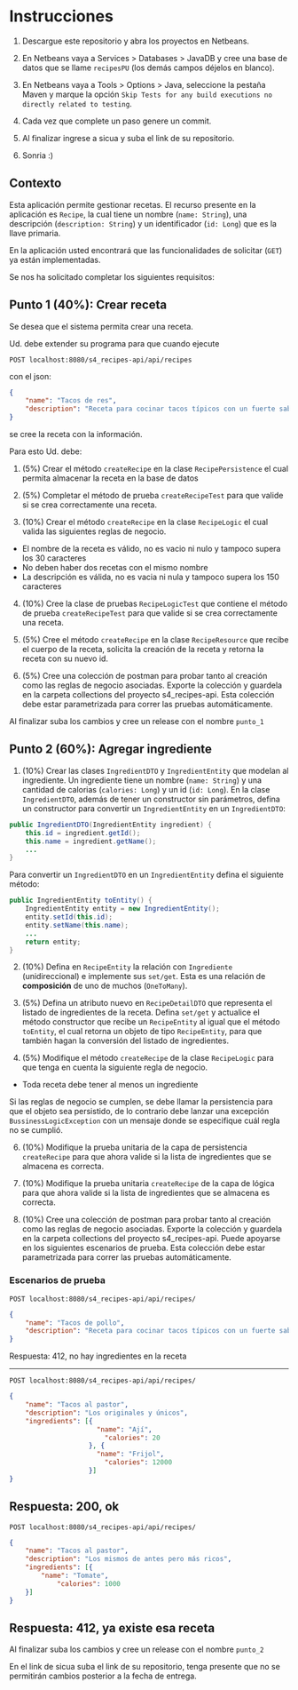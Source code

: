 # Instrucciones

1. Descargue este repositorio y abra los proyectos en Netbeans.

2. En Netbeans vaya a Services > Databases > JavaDB y cree una base de datos que se llame `recipesPU` (los demás campos déjelos en blanco).

3. En Netbeans vaya a Tools > Options > Java, seleccione la pestaña Maven y marque la opción `Skip Tests for any build executions no directly related to testing`.

4. Cada vez que complete un paso genere un commit.

6. Al finalizar ingrese a sicua y suba el link de su repositorio.

7. Sonria :)

## Contexto

Esta aplicación permite gestionar recetas. El recurso presente en la aplicación es `Recipe`, la cual tiene un nombre (`name: String`), una descripción (`description: String`) y un identificador (`id: Long`) que es la llave primaria.

En la aplicación usted encontrará que las funcionalidades de solicitar (`GET`) ya están implementadas.

Se nos ha solicitado completar los siguientes requisitos:

## Punto 1 (40%): Crear receta
Se desea que el sistema permita crear una receta.

Ud. debe extender su programa para que cuando ejecute

```POST localhost:8080/s4_recipes-api/api/recipes```

con el json:

```json
{
    "name": "Tacos de res",
    "description": "Receta para cocinar tacos típicos con un fuerte sabor picante"
}
```

se cree la receta con la información.

Para esto Ud. debe:

1. (5%) Crear el método `createRecipe` en la clase `RecipePersistence` el cual permita almacenar la receta en la base de datos

2. (5%) Completar el método de prueba `createRecipeTest` para que valide si se crea correctamente una receta.

3. (10%) Crear el método `createRecipe` en la clase `RecipeLogic` el cual valida las siguientes reglas de negocio.
  * El nombre de la receta es válido, no es vacio ni nulo y tampoco supera los 30 caracteres
  * No deben haber dos recetas con el mismo nombre
  * La descripción es válida, no es vacia ni nula y tampoco supera los 150 caracteres

4. (10%) Cree la clase de pruebas `RecipeLogicTest` que contiene el método de prueba `createRecipeTest` para que valide si se crea correctamente una receta.

5. (5%) Cree el método `createRecipe` en la clase `RecipeResource` que recibe el cuerpo de la receta, solicita la creación de la receta y retorna la receta con su nuevo id.

6. (5%) Cree una colección de postman para probar tanto al creación como las reglas de negocio asociadas. Exporte la colección y guardela en la carpeta collections del proyecto s4_recipes-api. Esta colección debe estar parametrizada para correr las pruebas automáticamente.

Al finalizar suba los cambios y cree un release con el nombre `punto_1`

## Punto 2 (60%): Agregar ingrediente

1. (10%) Crear las clases `IngredientDTO` y `IngredientEntity` que modelan al ingrediente. Un ingrediente tiene un nombre (`name: String`) y una cantidad de calorias (`calories: Long`) y un id (`id: Long`). En la clase `IngredientDTO`, además de tener un constructor sin parámetros, defina un constructor para convertir un `IngredientEntity` en un `IngredientDTO`:

```java
public IngredientDTO(IngredientEntity ingredient) {
    this.id = ingredient.getId();
    this.name = ingredient.getName();
    ...
}
```

Para convertir un `IngredientDTO` en un `IngredientEntity` defina el siguiente método:

```java
public IngredientEntity toEntity() {
    IngredientEntity entity = new IngredientEntity();
    entity.setId(this.id);
    entity.setName(this.name);   
    ...		
    return entity;
}
```
2. (10%) Defina en `RecipeEntity` la relación con `Ingrediente` (unidireccional) e implemente sus `set/get`. Esta es una relación de **composición** de uno de muchos (`OneToMany`).

3. (5%) Defina un atributo nuevo en `RecipeDetailDTO` que representa el listado de ingredientes de la receta. Defina `set/get` y actualice el método constructor que recibe un `RecipeEntity` al igual que el método `toEntity`, el cual retorna un objeto de tipo `RecipeEntity`, para que también hagan la conversión del listado de ingredientes.

4. (5%) Modifique el método `createRecipe` de la clase `RecipeLogic` para que tenga en cuenta la siguiente regla de negocio.
- Toda receta debe tener al menos un ingrediente

Si las reglas de negocio se cumplen, se debe llamar la persistencia para que el objeto sea persistido, de lo contrario debe lanzar una excepción `BussinessLogicException` con un mensaje donde se especifique cuál regla no se cumplió.

6. (10%) Modifique la prueba unitaria de la capa de persistencia `createRecipe` para que ahora valide si la lista de ingredientes que se almacena es correcta.

7. (10%) Modifique la prueba unitaria `createRecipe` de la capa de lógica para que ahora valide si la lista de ingredientes que se almacena es correcta.

8. (10%) Cree una colección de postman para probar tanto al creación como las reglas de negocio asociadas. Exporte la colección y guardela en la carpeta collections del proyecto s4_recipes-api. Puede apoyarse en los siguientes escenarios de prueba. Esta colección debe estar parametrizada para correr las pruebas automáticamente.

### Escenarios de prueba

`POST localhost:8080/s4_recipes-api/api/recipes/`

```json
{
    "name": "Tacos de pollo",
    "description": "Receta para cocinar tacos típicos con un fuerte sabor picante"
}
```
Respuesta: 412, no hay ingredientes en la receta

---

`POST localhost:8080/s4_recipes-api/api/recipes/`

```json
{
    "name": "Tacos al pastor",
    "description": "Los originales y únicos",
    "ingredients": [{
                      "name": "Ají",
              		    "calories": 20
                    }, {
                      "name": "Frijol",
              		    "calories": 12000
                    }]
}
```
Respuesta: 200, ok
---

`POST localhost:8080/s4_recipes-api/api/recipes/`

```json
{
    "name": "Tacos al pastor",
    "description": "Los mismos de antes pero más ricos",
    "ingredients": [{
        "name": "Tomate",
		    "calories": 1000
    }]
}
```

Respuesta: 412, ya existe esa receta
---

Al finalizar suba los cambios y cree un release con el nombre `punto_2`

En el link de sicua suba el link de su repositorio, tenga presente que no se permitirán cambios posterior a la fecha de entrega.
